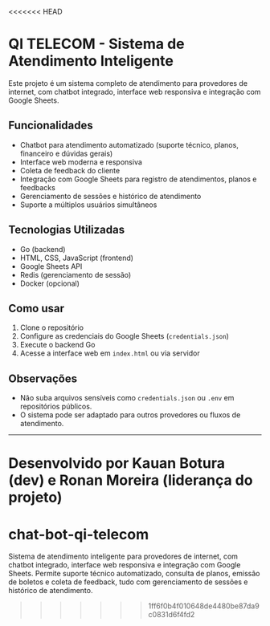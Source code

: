 <<<<<<< HEAD
# QI TELECOM - Sistema de Atendimento Inteligente

Este projeto é um sistema completo de atendimento para provedores de internet, com chatbot integrado, interface web responsiva e integração com Google Sheets.

## Funcionalidades
- Chatbot para atendimento automatizado (suporte técnico, planos, financeiro e dúvidas gerais)
- Interface web moderna e responsiva
- Coleta de feedback do cliente
- Integração com Google Sheets para registro de atendimentos, planos e feedbacks
- Gerenciamento de sessões e histórico de atendimento
- Suporte a múltiplos usuários simultâneos

## Tecnologias Utilizadas
- Go (backend)
- HTML, CSS, JavaScript (frontend)
- Google Sheets API
- Redis (gerenciamento de sessão)
- Docker (opcional)

## Como usar
1. Clone o repositório
2. Configure as credenciais do Google Sheets (`credentials.json`)
3. Execute o backend Go
4. Acesse a interface web em `index.html` ou via servidor

## Observações
- Não suba arquivos sensíveis como `credentials.json` ou `.env` em repositórios públicos.
- O sistema pode ser adaptado para outros provedores ou fluxos de atendimento.

---
Desenvolvido por Kauan Botura (dev) e Ronan Moreira (liderança do projeto)
=======
# chat-bot-qi-telecom
Sistema de atendimento inteligente para provedores de internet, com chatbot integrado, interface web responsiva e integração com Google Sheets. Permite suporte técnico automatizado, consulta de planos, emissão de boletos e coleta de feedback, tudo com gerenciamento de sessões e histórico de atendimento.
>>>>>>> 1ff6f0b4f010648de4480be87da9c0831d6f4fd2
